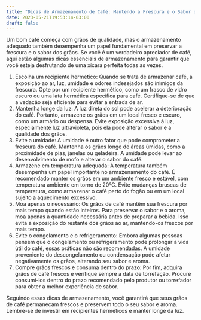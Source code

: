 ```yaml
---
title: "Dicas de Armazenamento de Café: Mantendo a Frescura e o Sabor dos Seus Grãos"
date: 2023-05-21T19:53:14-03:00
draft: false
---
```


Um bom café começa com grãos de qualidade, mas o armazenamento adequado também desempenha um papel fundamental em preservar a frescura e o sabor dos grãos. Se você é um verdadeiro apreciador de café, aqui estão algumas dicas essenciais de armazenamento para garantir que você esteja desfrutando de uma xícara perfeita todas as vezes.

1. Escolha um recipiente hermético:
Quando se trata de armazenar café, a exposição ao ar, luz, umidade e odores indesejados são inimigos da frescura. Opte por um recipiente hermético, como um frasco de vidro escuro ou uma lata hermética específica para café. Certifique-se de que a vedação seja eficiente para evitar a entrada de ar.
2. Mantenha longe da luz:
A luz direta do sol pode acelerar a deterioração do café. Portanto, armazene os grãos em um local fresco e escuro, como um armário ou despensa. Evite exposição excessiva à luz, especialmente luz ultravioleta, pois ela pode alterar o sabor e a qualidade dos grãos.
3. Evite a umidade:
A umidade é outro fator que pode comprometer a frescura do café. Mantenha os grãos longe de áreas úmidas, como a proximidade de pias, janelas ou geladeira. A umidade pode levar ao desenvolvimento de mofo e alterar o sabor do café.
4. Armazene em temperatura adequada:
A temperatura também desempenha um papel importante no armazenamento do café. É recomendado manter os grãos em um ambiente fresco e estável, com temperatura ambiente em torno de 20°C. Evite mudanças bruscas de temperatura, como armazenar o café perto do fogão ou em um local sujeito a aquecimento excessivo.
5. Moa apenas o necessário:
Os grãos de café mantêm sua frescura por mais tempo quando estão inteiros. Para preservar o sabor e o aroma, moa apenas a quantidade necessária antes de preparar a bebida. Isso evita a exposição do restante dos grãos ao ar, mantendo-os frescos por mais tempo.
6. Evite o congelamento e o refrigeramento:
Embora algumas pessoas pensem que o congelamento ou refrigeramento pode prolongar a vida útil do café, essas práticas não são recomendadas. A umidade proveniente do descongelamento ou condensação pode afetar negativamente os grãos, alterando seu sabor e aroma.
7. Compre grãos frescos e consuma dentro do prazo:
Por fim, adquira grãos de café frescos e verifique sempre a data de torrefação. Procure consumi-los dentro do prazo recomendado pelo produtor ou torrefador para obter a melhor experiência de sabor.


Seguindo essas dicas de armazenamento, você garantirá que seus grãos de café permaneçam frescos e preservem todo o seu sabor e aroma. Lembre-se de investir em recipientes herméticos e manter longe da luz.

